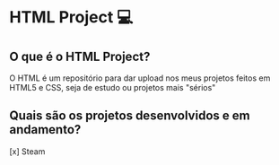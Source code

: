 # HTML Project 💻
 
## O que é o HTML Project?
O HTML é um repositório para dar upload nos meus projetos feitos em HTML5 e CSS, seja de estudo ou projetos mais "sérios"

## Quais são os projetos desenvolvidos e em andamento?
[x] Steam
